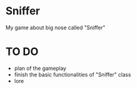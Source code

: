 # Sniffer

My game about big nose called "Sniffer"



# TO DO

- plan of the gameplay
- finish the basic functionalities of "Sniffer" class
- lore
